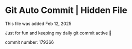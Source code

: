 # Git Auto Commit | Hidden File

This file was added Feb 12, 2025

Just for fun and keeping my daily git commit active 🤪

commit number: 179366
